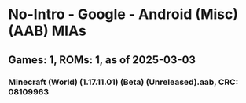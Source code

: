 # No-Intro - Google - Android (Misc) (AAB) MIAs
## Games: 1, ROMs: 1, as of 2025-03-03

### Minecraft (World) (1.17.11.01) (Beta) (Unreleased).aab, CRC: 08109963
